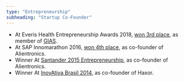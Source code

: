 ```yaml
---
type: "Entrepreneurship"
subheading: "Startup Co-Founder"
---
```


* At Everis Health Entrepreneurship Awards 2018, <a href="https://www.facebook.com/everisdobrasil/photos/a.193087887862802/541077176397203/">won 3rd place</a>, as member of <a href="http://www.inf.pucrs.br/ia-saude/">GIAS</a>.
* At SAP Innomarathon 2016, <a href="https://ventiur.net/sem-categoria/selecionadassapinnomarathon/">won 4th place</a>, as co-founder of Alientronics.
* Winner At <a href="http://www.pucrs.br/tecnopuc/2015/12/01/projeto-de-aluno-da-pucrs-recebe-premio-santander-empreendedorismo/">Santander 2015 Entrepreneurship</a>, as co-founder of Alientronics.
* Winner At <a href="https://www.inovativabrasil.com.br/lista-aceleradas/">InovAtiva Brasil 2014</a>, as co-founder of Haxor.

